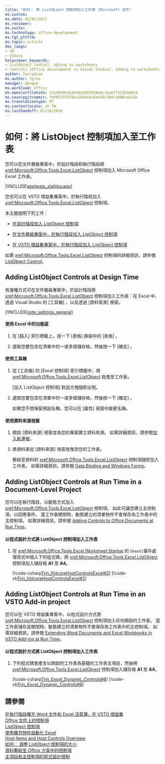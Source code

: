 ```yaml
---
title: "如何： 將 ListObject 控制項加入工作表 |Microsoft 文件"
ms.custom: 
ms.date: 02/02/2017
ms.reviewer: 
ms.suite: 
ms.technology: office-development
ms.tgt_pltfrm: 
ms.topic: article
dev_langs:
- VB
- CSharp
helpviewer_keywords:
- ListObject control, adding to worksheets
- controls [Office development in Visual Studio], adding to worksheets
author: TerryGLee
ms.author: tglee
manager: ghogen
ms.workload: office
ms.openlocfilehash: 23c309861b2e94a298f038e8c3aab7731363a01d
ms.sourcegitcommit: f9fbf1f55f9ac14e4e5c6ae58c30dc1800ca6cda
ms.translationtype: MT
ms.contentlocale: zh-TW
ms.lasthandoff: 01/10/2018
---
```

# <a name="how-to-add-listobject-controls-to-worksheets"></a>如何：將 ListObject 控制項加入至工作表
  您可以在文件層級專案中，於設計階段和執行階段將 <xref:Microsoft.Office.Tools.Excel.ListObject> 控制項加入 Microsoft Office Excel 工作表。  
  
 [!INCLUDE[appliesto_xlalldocapp](../vsto/includes/appliesto-xlalldocapp-md.md)]  
  
 您也可以在 VSTO 增益集專案中，於執行階段加入 <xref:Microsoft.Office.Tools.Excel.ListObject> 控制項。  
  
 本主題說明下列工作：  
  
-   [在設計階段加入 ListObject 控制項](#designtime)  
  
-   [在文件層級專案中，於執行階段加入 ListObject 控制項](#runtimedoclevel)  
  
-   [在 VSTO 增益集專案中，於執行階段加入 ListObject 控制項](#runtimeaddin)  
  
 如需 <xref:Microsoft.Office.Tools.Excel.ListObject> 控制項的詳細資訊，請參閱 [ListObject Control](../vsto/listobject-control.md)。  
  
##  <a name="designtime"></a> Adding ListObject Controls at Design Time  
 有幾種方式可在文件層級專案中，於設計階段將 <xref:Microsoft.Office.Tools.Excel.ListObject> 控制項加入工作表：在 Excel 中、透過 Visual Studio 的 [工具箱] ，以及透過 [資料來源]  視窗。  
  
 [!INCLUDE[note_settings_general](../sharepoint/includes/note-settings-general-md.md)]  
  
#### <a name="to-use-the-ribbon-in-excel"></a>使用 Excel 中的功能區  
  
1.  在 [插入]  索引標籤上，按一下 [表格]  群組中的 [表格] 。  
  
2.  選取您要包含在清單中的一或多個儲存格，然後按一下 [確定] 。  
  
#### <a name="to-use-the-toolbox"></a>使用工具箱  
  
1.  從 [工具箱]  的 [Excel 控制項] 索引標籤中，將 <xref:Microsoft.Office.Tools.Excel.ListObject> 拖曳至工作表。  
  
     [加入 ListObject 控制項]  對話方塊隨即出現。  
  
2.  選取您要包含在清單中的一或多個儲存格，然後按一下 [確定] 。  
  
     如果您不想保留預設名稱，您可以在 [屬性]  視窗中變更名稱。  
  
#### <a name="to-use-the-data-sources-window"></a>使用資料來源視窗  
  
1.  開啟 [資料來源]  視窗並為您的專案建立資料來源。 如需詳細資訊，請參閱[加入新連接](../data-tools/add-new-connections.md)。  
  
2.  將資料表從 [資料來源]  視窗拖曳至您的工作表。  
  
     繫結至資料的 <xref:Microsoft.Office.Tools.Excel.ListObject> 控制項隨即加入工作表。 如需詳細資訊，請參閱 [Data Binding and Windows Forms](/dotnet/framework/winforms/data-binding-and-windows-forms)。  
  
##  <a name="runtimedoclevel"></a> Adding ListObject Controls at Run Time in a Document-Level Project  
 您可以在執行階段，以動態方式加入 <xref:Microsoft.Office.Tools.Excel.ListObject> 控制項。 如此可讓您建立主控制項，以回應事件。 當工作表關閉時，動態建立的清單物件不會保存為工作表中的主控制項。 如需詳細資訊，請參閱 [Adding Controls to Office Documents at Run Time](../vsto/adding-controls-to-office-documents-at-run-time.md)。  
  
#### <a name="to-add-a-listobject-control-to-a-worksheet-programmatically"></a>以程式設計方式將 ListObject 控制項加入工作表  
  
1.  在 <xref:Microsoft.Office.Tools.Excel.Worksheet.Startup> 的 `Sheet1`事件處理常式中插入下列程式碼，將 <xref:Microsoft.Office.Tools.Excel.ListObject> 控制項加入儲存格 **A1** 至 **A4**。  
  
     [!code-csharp[Trin_VstcoreHostControlsExcel#2](../vsto/codesnippet/CSharp/Trin_VstcoreHostControlsExcelCS/Sheet1.cs#2)]
     [!code-vb[Trin_VstcoreHostControlsExcel#2](../vsto/codesnippet/VisualBasic/Trin_VstcoreHostControlsExcelVB/Sheet1.vb#2)]  
  
##  <a name="runtimeaddin"></a> Adding ListObject Controls at Run Time in an VSTO Add-in project  
 您可以在 VSTO 增益集專案中，以程式設計方式將 <xref:Microsoft.Office.Tools.Excel.ListObject> 控制項加入任何開啟的工作表。 當工作表儲存並關閉時，動態建立的清單物件不會保存為工作表中的主控制項。 如需詳細資訊，請參閱 [Extending Word Documents and Excel Workbooks in VSTO Add-ins at Run Time](../vsto/extending-word-documents-and-excel-workbooks-in-vsto-add-ins-at-run-time.md)。  
  
#### <a name="to-add-a-listobject-control-to-a-worksheet-programmatically"></a>以程式設計方式將 ListObject 控制項加入工作表  
  
1.  下列程式碼會產生以開啟的工作表為基礎的工作表主項目，然後將 <xref:Microsoft.Office.Tools.Excel.ListObject> 控制項加入儲存格 **A1** 至 **A4**。  
  
     [!code-csharp[Trin_Excel_Dynamic_Controls#8](../vsto/codesnippet/CSharp/Trin_Excel_Dynamic_Controls/ThisAddIn.cs#8)]
     [!code-vb[Trin_Excel_Dynamic_Controls#8](../vsto/codesnippet/VisualBasic/Trin_Excel_Dynamic_Controls/ThisAddIn.vb#8)]  
  
## <a name="see-also"></a>請參閱  
 [在執行階段擴充 Word 文件和 Excel 活頁簿，在 VSTO 增益集](../vsto/extending-word-documents-and-excel-workbooks-in-vsto-add-ins-at-run-time.md)   
 [Office 文件上的控制項](../vsto/controls-on-office-documents.md)   
 [ListObject 控制項](../vsto/listobject-control.md)   
 [使用擴充物件自動化 Excel](../vsto/automating-excel-by-using-extended-objects.md)   
 [Host Items and Host Controls Overview](../vsto/host-items-and-host-controls-overview.md)   
 [如何： 調整 ListObject 控制項的大小](../vsto/how-to-resize-listobject-controls.md)   
 [資料繫結至 Office 方案中的控制項](../vsto/binding-data-to-controls-in-office-solutions.md)   
 [主項目和主控制項的程式設計限制](../vsto/programmatic-limitations-of-host-items-and-host-controls.md)  
  
  
